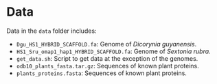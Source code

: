 # Data

Data in the `data` folder includes:

* `Dgu_HS1_HYBRID_SCAFFOLD.fa`: Genome of *Dicorynia guyanensis*.
* `HS1_Sru_omap1_hap1_HYBRID_SCAFFOLD.fa`: Genome of *Sextonia rubra*.
* `get_data.sh`: Script to get data at the exception of the genomes.
* `odb10_plants_fasta.tar.gz`: Sequences of known plant proteins.
* `plants_proteins.fasta`: Sequences of known plant proteins.
